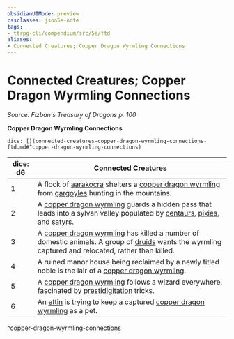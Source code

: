 ```yaml
---
obsidianUIMode: preview
cssclasses: json5e-note
tags:
- ttrpg-cli/compendium/src/5e/ftd
aliases:
- Connected Creatures; Copper Dragon Wyrmling Connections
---
```

# Connected Creatures; Copper Dragon Wyrmling Connections
*Source: Fizban's Treasury of Dragons p. 100* 

**Copper Dragon Wyrmling Connections**

`dice: [](connected-creatures-copper-dragon-wyrmling-connections-ftd.md#^copper-dragon-wyrmling-connections)`

| dice: d6 | Connected Creatures |
|----------|---------------------|
| 1 | A flock of [aarakocra](Інструменти%20ДМ/CLI/bestiary/elemental/aarakocra-skirmisher-xmm.md) shelters a [copper dragon wyrmling](Інструменти%20ДМ/CLI/bestiary/dragon/copper-dragon-wyrmling-xmm.md) from [gargoyles](Інструменти%20ДМ/CLI/bestiary/elemental/gargoyle-xmm.md) hunting in the mountains. |
| 2 | A [copper dragon wyrmling](Інструменти%20ДМ/CLI/bestiary/dragon/copper-dragon-wyrmling-xmm.md) guards a hidden pass that leads into a sylvan valley populated by [centaurs](Інструменти%20ДМ/CLI/bestiary/fey/centaur-trooper-xmm.md), [pixies](Інструменти%20ДМ/CLI/bestiary/fey/pixie-xmm.md), and [satyrs](Інструменти%20ДМ/CLI/bestiary/fey/satyr-xmm.md). |
| 3 | A [copper dragon wyrmling](Інструменти%20ДМ/CLI/bestiary/dragon/copper-dragon-wyrmling-xmm.md) has killed a number of domestic animals. A group of [druids](Інструменти%20ДМ/CLI/bestiary/humanoid/druid-xmm.md) wants the wyrmling captured and relocated, rather than killed. |
| 4 | A ruined manor house being reclaimed by a newly titled noble is the lair of a [copper dragon wyrmling](Інструменти%20ДМ/CLI/bestiary/dragon/copper-dragon-wyrmling-xmm.md). |
| 5 | A [copper dragon wyrmling](Інструменти%20ДМ/CLI/bestiary/dragon/copper-dragon-wyrmling-xmm.md) follows a wizard everywhere, fascinated by [prestidigitation](Інструменти%20ДМ/CLI/spells/prestidigitation-xphb.md) tricks. |
| 6 | An [ettin](Інструменти%20ДМ/CLI/bestiary/giant/ettin-xmm.md) is trying to keep a captured [copper dragon wyrmling](Інструменти%20ДМ/CLI/bestiary/dragon/copper-dragon-wyrmling-xmm.md) as a pet. |
^copper-dragon-wyrmling-connections